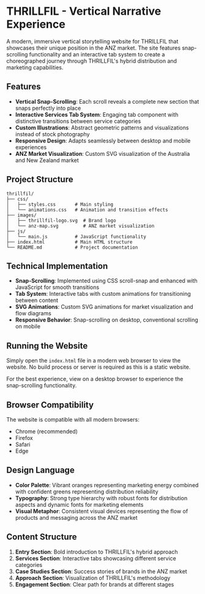 # THRILLFIL - Vertical Narrative Experience

A modern, immersive vertical storytelling website for THRILLFIL that showcases their unique position in the ANZ market. The site features snap-scrolling functionality and an interactive tab system to create a choreographed journey through THRILLFIL's hybrid distribution and marketing capabilities.

## Features

- **Vertical Snap-Scrolling**: Each scroll reveals a complete new section that snaps perfectly into place
- **Interactive Services Tab System**: Engaging tab component with distinctive transitions between service categories
- **Custom Illustrations**: Abstract geometric patterns and visualizations instead of stock photography
- **Responsive Design**: Adapts seamlessly between desktop and mobile experiences
- **ANZ Market Visualization**: Custom SVG visualization of the Australia and New Zealand market

## Project Structure

```
thrillfil/
├── css/
│   ├── styles.css       # Main styling
│   └── animations.css   # Animation and transition effects
├── images/
│   ├── thrillfil-logo.svg  # Brand logo
│   └── anz-map.svg         # ANZ market visualization
├── js/
│   └── main.js          # JavaScript functionality
├── index.html           # Main HTML structure
└── README.md            # Project documentation
```

## Technical Implementation

- **Snap-Scrolling**: Implemented using CSS scroll-snap and enhanced with JavaScript for smooth transitions
- **Tab System**: Interactive tabs with custom animations for transitioning between content
- **SVG Animations**: Custom SVG animations for market visualization and flow diagrams
- **Responsive Behavior**: Snap-scrolling on desktop, conventional scrolling on mobile

## Running the Website

Simply open the `index.html` file in a modern web browser to view the website. No build process or server is required as this is a static website.

For the best experience, view on a desktop browser to experience the snap-scrolling functionality.

## Browser Compatibility

The website is compatible with all modern browsers:
- Chrome (recommended)
- Firefox
- Safari
- Edge

## Design Language

- **Color Palette**: Vibrant oranges representing marketing energy combined with confident greens representing distribution reliability
- **Typography**: Strong type hierarchy with robust fonts for distribution aspects and dynamic fonts for marketing elements
- **Visual Metaphor**: Consistent visual devices representing the flow of products and messaging across the ANZ market

## Content Structure

1. **Entry Section**: Bold introduction to THRILLFIL's hybrid approach
2. **Services Section**: Interactive tabs showcasing different service categories
3. **Case Studies Section**: Success stories of brands in the ANZ market
4. **Approach Section**: Visualization of THRILLFIL's methodology
5. **Engagement Section**: Clear path for brands at different stages
